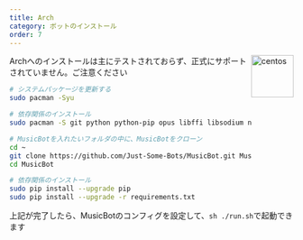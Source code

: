 ```yaml
---
title: Arch
category: ボットのインストール
order: 7
---
```


<img class="doc-img" src="{{ site.baseurl }}/images/arch.png" alt="centos" style="width: 75px; float: right;"/>
Archへのインストールは主にテストされておらず、正式にサポートされていません。ご注意ください

~~~ bash
# システムパッケージを更新する
sudo pacman -Syu

# 依存関係のインストール
sudo pacman -S git python python-pip opus libffi libsodium ncurses gdbm glibc zlib sqlite tk openssl ffmpeg

# MusicBotを入れたいフォルダの中に、MusicBotをクローン
cd ~
git clone https://github.com/Just-Some-Bots/MusicBot.git MusicBot -b master
cd MusicBot

# 依存関係のインストール
sudo pip install --upgrade pip
sudo pip install --upgrade -r requirements.txt
~~~

上記が完了したら、MusicBotのコンフィグを設定して、`sh ./run.sh`で起動できます
